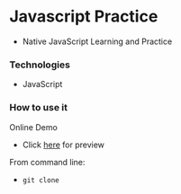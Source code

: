 # Javascript Practice
  * Native JavaScript Learning and Practice

### Technologies
  * JavaScript

### How to use it

Online Demo
  * Click <a href="https://yudha-e.github.io/webpractice/">here</a> for preview

From command line:
  * `git clone `